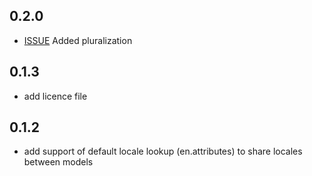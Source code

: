 ## 0.2.0
* [ISSUE](https://github.com/shlima/translate_enum/issues/9) Added pluralization

## 0.1.3
* add licence file 

## 0.1.2
* add support of default locale lookup (en.attributes) to share locales between models
